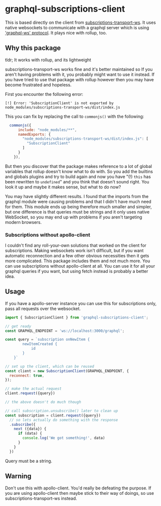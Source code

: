 # graphql-subscriptions-client

This is based directly on the client from [subscriptions-transport-ws](https://github.com/apollographql/subscriptions-transport-ws). It uses native websockets to communicate with a graphql server which is using ['graphql-ws' protocol](https://github.com/apollographql/subscriptions-transport-ws/blob/master/PROTOCOL.md). It plays nice with rollup, too.

## Why this package

tldr; It works with rollup, and its lightweight

subscriptions-transport-ws works fine and it's better maintained so If you aren't having problems with it, you probably might want to use it instead. If you have tried to use that package with rollup however then you may have become frustrated and hopeless.

First you encounter the following error:

`[!] Error: 'SubscriptionClient' is not exported by node_modules/subscriptions-transport-ws/dist/index.js`

This you can fix by replacing the call to `commonjs()` with the following:

```javascript
  commonjs({
      include: "node_modules/**",
      namedExports: {
        "node_modules/subscriptions-transport-ws/dist/index.js": [
          "SubscriptionClient"
        ]
      }
    }),
```

But then you discover that the package makes reference to a lot of global variables that rollup doesn't know what to do with. So you add the builtins and globals plugins and try to build again and now you have "(!) `this` has been rewritten to `undefined`" and you think that doesn't sound right. You look it up and maybe it makes sense, but what to do now?

You may have slightly different results. I found that the imports from the graphql module were causing problems and that I didn't have much need for them. This module ends up being therefore much smaller and simpler, but one difference is that queries must be strings and it only uses native WebSocket, so you may end up with problems if you aren't targeting modern browsers.

### Subscriptions without apollo-client

I couldn't find any roll-your-own solutions that worked on the client for subscriptions. Making websockets work isn't difficult, but if you want automatic reconnection and a few other obvious necessities then it gets more complicated. This package includes them and not much more. You can use subscriptions without apollo-client at all. You can use it for all your graphql queries if you want, but using fetch instead is probably a better idea.

## Usage

If you have a apollo-server instance you can use this for subscriptions only, pass all requests over the websocket.

```js
import { SubscriptionClient } from 'graphql-subscriptions-client';

// get ready
const GRAPHQL_ENDPOINT = 'ws://localhost:3000/graphql';

const query = `subscription onNewItem {
        newItemCreated {
            id
        }
    }`

// set up the client, which can be reused
const client = new SubscriptionClient(GRAPHQL_ENDPOINT, {
  reconnect: true,
});

// make the actual request
client.request({query})

// the above doesn't do much though

// call subscription.unsubscribe() later to clean up
const subscription = client.request({query})
  // so lets actually do something with the response
  .subscribe({
    next ({data}) {
      if (data) {
        console.log('We got something!', data)
      }
    }
  })
```

Query must be a string.

## Warning

Don't use this with apollo-client. You'd really be defeating the purpose. If you are using apollo-client then maybe stick to their way of doings, so use subscriptions-transport-ws instead.
